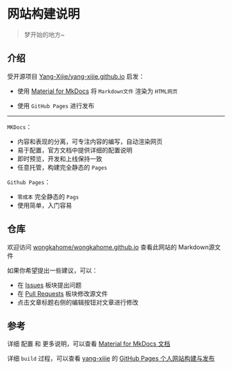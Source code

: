 # 网站构建说明

> 梦开始的地方~


## 介绍

受开源项目 [Yang-Xijie/yang-xijie.github.io](https://github.com/Yang-Xijie/yang-xijie.github.io) 启发：

* 使用 [Material for MkDocs](https://github.com/squidfunk/mkdocs-material) 将 `Markdown文件` 渲染为 `HTML网页` 

* 使用 `GitHub Pages` 进行发布

----

```MKDocs```：

 * 内容和表现的分离，可专注内容的编写，自动渲染网页
 * 易于配置，官方文档中提供详细的配置说明
 * 即时预览，开发和上线保持一致
 * 任意托管，构建完全静态的 ```Pages```

 ```Github Pages```：

 * ```零成本``` 完全静态的 ```Pags```
 * 使用简单，入门容易



## 仓库

欢迎访问 [wongkahome/wongkahome.github.io](https://github.com/wongkahome/wongkahome.github.io) 查看此网站的 Markdown源文件

如果你希望提出一些建议，可以：

- 在 [Issues](https://github.com/wongkahome/wongkahome.github.io/issues) 板块提出问题
- 在 [Pull Requests](https://github.com/wongkahome/wongkahome.github.io/pulls) 板块修改源文件
- 点击文章标题右侧的编辑按钮对文章进行修改




## 参考

详细 配置 和 更多说明，可以查看 [Material for MkDocs 文档](https://squidfunk.github.io/mkdocs-material/)

详细 ```build``` 过程，可以查看 [yang-xijie](https://github.com/Yang-Xijie) 的 [GitHub Pages 个人网站构建与发布](https://www.bilibili.com/video/BV1hL4y1w72r)

